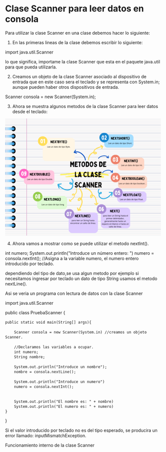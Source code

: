 # Clase Scanner para leer datos en consola 

Para utilizar la clase Scanner en una clase debemos hacer lo siguiente:

1. En las primeras lineas de la clase debemos escribir lo siguiente:

 import java.util.Scanner 

lo que significa, importame la clase Scanner que esta en el paquete java.util para que pueda utilizarla.

2. Creamos un objeto de la clase Scanner asociado al dispositivo de entrada que en este caso
sera el teclado y se representa con System.in; aunque pueden haber otros dispositivos de entrada.

Scanner consola = new Scanner(System.in);

3. Ahora se muestra algunos metodos de la clase Scanner para leer datos desde el teclado:

![metodosdelaclasescanner](/imagenesjava/metodosdelaclasescanner.png "metodosdelaclasescanner")


4. Ahora vamos a mostrar como se puede utilizar el metodo nextInt().

int numero;
System.out.println("Introduce un número entero: ")
numero = consola.nextInt(); //Asigna a la variable numero, el numero entero introducido por teclado.


dependiendo del tipo de dato,se usa algun metodo por ejemplo si necesitamos ingresar por teclado
un dato de tipo String usamos el metodo nextLine().


Asi se veria un programa con lectura de datos con la clase Scanner


import java.util.Scanner

public class PruebaScanner {
    
    public static void main(String[] args){
    
        Scanner consola = new Scanner(System.in) //creamos un objeto Scanner.
 
        //Declaramos las variables a ocupar.
        int numero;
        String nombre;

        System.out.println("Introduce un nombre");
        nombre = consola.nextLine();

        System.out.println("Introduce un numero")
        numero = consola.nextInt();


        System.out.println("El nombre es: " + nombre)
        System.out.println("El numero es: " + numero)
    }



}



Si el valor introducido por teclado no es del tipo esperado, se producira un error llamado: inputMismatchException.



Funcionamiento interno de la clase Scanner






